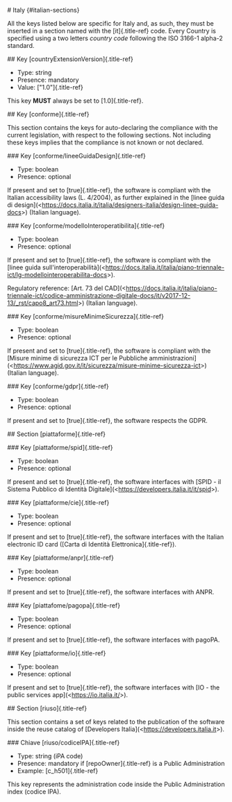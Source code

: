 \# Italy {#italian-sections}

All the keys listed below are specific for Italy and, as such, they must
be inserted in a section named with the \[it\]{.title-ref} code. Every
Country is specified using a two letters *country code* following the
ISO 3166-1 alpha-2 standard.

\## Key \[countryExtensionVersion\]{.title-ref}

-   Type: string
-   Presence: mandatory
-   Value: \[\"1.0\"\]{.title-ref}

This key **MUST** always be set to \[1.0\]{.title-ref}.

\## Key \[conforme\]{.title-ref}

This section contains the keys for auto-declaring the compliance with
the current legislation, with respect to the following sections. Not
including these keys implies that the compliance is not known or not
declared.

\### Key \[conforme/lineeGuidaDesign\]{.title-ref}

-   Type: boolean
-   Presence: optional

If present and set to \[true\]{.title-ref}, the software is compliant
with the Italian accessibility laws (L. 4/2004), as further explained in
the \[linee guida di
design\](\<<https://docs.italia.it/italia/designers-italia/design-linee-guida-docs>\>)
(Italian language).

\### Key \[conforme/modelloInteroperatibilita\]{.title-ref}

-   Type: boolean
-   Presence: optional

If present and set to \[true\]{.title-ref}, the software is compliant
with the \[linee guida
sull\'interoperabilità\](\<<https://docs.italia.it/italia/piano-triennale-ict/lg-modellointeroperabilita-docs>\>).

Regulatory reference: \[Art. 73 del
CAD\](\<<https://docs.italia.it/italia/piano-triennale-ict/codice-amministrazione-digitale-docs/it/v2017-12-13/_rst/capo8_art73.html>\>)
(Italian language).

\### Key \[conforme/misureMinimeSicurezza\]{.title-ref}

-   Type: boolean
-   Presence: optional

If present and set to \[true\]{.title-ref}, the software is compliant
with the \[Misure minime di sicurezza ICT per le Pubbliche
amministrazioni\](\<<https://www.agid.gov.it/it/sicurezza/misure-minime-sicurezza-ict>\>)
(Italian language).

\### Key \[conforme/gdpr\]{.title-ref}

-   Type: boolean
-   Presence: optional

If present and set to \[true\]{.title-ref}, the software respects the
GDPR.

\## Section \[piattaforme\]{.title-ref}

\### Key \[piattaforme/spid\]{.title-ref}

-   Type: boolean
-   Presence: optional

If present and set to \[true\]{.title-ref}, the software interfaces with
\[SPID - il Sistema Pubblico di Identità
Digitale\](\<<https://developers.italia.it/it/spid>\>).

\### Key \[piattaforme/cie\]{.title-ref}

-   Type: boolean
-   Presence: optional

If present and set to \[true\]{.title-ref}, the software interfaces with
the Italian electronic ID card (\[Carta di Identità
Elettronica\]{.title-ref}).

\### Key \[piattaforme/anpr\]{.title-ref}

-   Type: boolean
-   Presence: optional

If present and set to \[true\]{.title-ref}, the software interfaces with
ANPR.

\### Key \[piattafome/pagopa\]{.title-ref}

-   Type: boolean
-   Presence: optional

If present and set to \[true\]{.title-ref}, the software interfaces with
pagoPA.

\### Key \[piattaforme/io\]{.title-ref}

-   Type: boolean
-   Presence: optional

If present and set to \[true\]{.title-ref}, the software interfaces with
\[IO - the public services app\](\<<https://io.italia.it/>\>).

\## Section \[riuso\]{.title-ref}

This section contains a set of keys related to the publication of the
software inside the reuse catalog of \[Developers
Italia\](\<<https://developers.italia.it>\>).

\### Chiave \[riuso/codiceIPA\]{.title-ref}

-   Type: string (iPA code)
-   Presence: mandatory if \[repoOwner\]{.title-ref} is a Public
    Administration
-   Example: \[c_h501\]{.title-ref}

This key represents the administration code inside the Public
Administration index (codice IPA).
